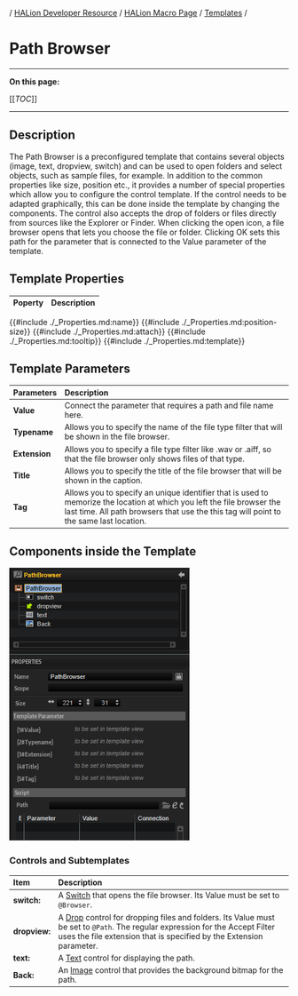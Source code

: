 / [HALion Developer Resource](../../HALion-Developer-Resource.md) / [HALion Macro Page](./HALion-Macro-Page.md) / [Templates](./Templates.md) /

# Path Browser

---

**On this page:**

[[_TOC_]]

---

## Description

The Path Browser is a preconfigured template that contains several objects (image, text, dropview, switch) and can be used to open folders and select objects, such as sample files, for example. In addition to the common properties like size, position etc., it provides a number of special properties which allow you to configure the control template. If the control needs to be adapted graphically, this can be done inside the template by changing the components. The control also accepts the drop of folders or files directly from sources like the Explorer or Finder. When clicking the open icon, a file browser opens that lets you choose the file or folder. Clicking OK sets this path for the parameter that is connected to the Value parameter of the template.

## Template Properties

|Poperty|Description|
|:-|:-|
{{#include ./_Properties.md:name}}
{{#include ./_Properties.md:position-size}}
{{#include ./_Properties.md:attach}}
{{#include ./_Properties.md:tooltip}}
{{#include ./_Properties.md:template}}

## Template Parameters

|Parameters|Description|
|:-|:-|
|**Value**|Connect the parameter that requires a path and file name here.|
|**Typename**|Allows you to specify the name of the file type filter that will be shown in the file browser.|
|**Extension**|Allows you to specify a file type filter like .wav or .aiff, so that the file browser only shows files of that type.|
|**Title**|Allows you to specify the title of the file browser that will be shown in the caption.|
|**Tag**|Allows you to specify an unique identifier that is used to memorize the location at which you left the file browser the last time. All path browsers that use the this tag will point to the same last location.|

## Components inside the Template

![PathBrowser Template](../images/PathBrowser-Template.PNG)

### Controls and Subtemplates

|Item|Description|
|:-|:-|
|**switch:**|A [Switch](./Switch.md) that opens the file browser. Its Value must be set to ``@Browser``.|
|**dropview:**|A [Drop](./Drop.md) control for dropping files and folders. Its Value must be set to ``@Path``. The regular expression for the Accept Filter uses the file extension that is specified by the Extension parameter.|
|**text:**|A [Text](./Text.md) control for displaying the path.|
|**Back:**|An [Image](./Image.md) control that provides the background bitmap for the path.|
